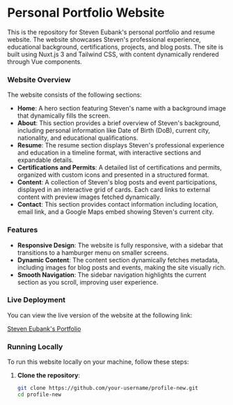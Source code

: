 # Personal Portfolio Website

This is the repository for Steven Eubank's personal portfolio and resume website. The website showcases Steven's professional experience, educational background, certifications, projects, and blog posts. The site is built using Nuxt.js 3 and Tailwind CSS, with content dynamically rendered through Vue components.

### Website Overview

The website consists of the following sections:

- **Home**: A hero section featuring Steven's name with a background image that dynamically fills the screen.
- **About**: This section provides a brief overview of Steven's background, including personal information like Date of Birth (DoB), current city, nationality, and educational qualifications.
- **Resume**: The resume section displays Steven's professional experience and education in a timeline format, with interactive sections and expandable details.
- **Certifications and Permits**: A detailed list of certifications and permits, organized with custom icons and presented in a structured format.
- **Content**: A collection of Steven's blog posts and event participations, displayed in an interactive grid of cards. Each card links to external content with preview images fetched dynamically.
- **Contact**: This section provides contact information including location, email link, and a Google Maps embed showing Steven's current city.
  
### Features

- **Responsive Design**: The website is fully responsive, with a sidebar that transitions to a hamburger menu on smaller screens.
- **Dynamic Content**: The content section dynamically fetches metadata, including images for blog posts and events, making the site visually rich.
- **Smooth Navigation**: The sidebar navigation highlights the current section as you scroll, improving user experience.

### Live Deployment

You can view the live version of the website at the following link:

[Steven Eubank's Portfolio](https://profile-new-ten.vercel.app/)

### Running Locally

To run this website locally on your machine, follow these steps:

1. **Clone the repository**:

   ```bash
   git clone https://github.com/your-username/profile-new.git
   cd profile-new
